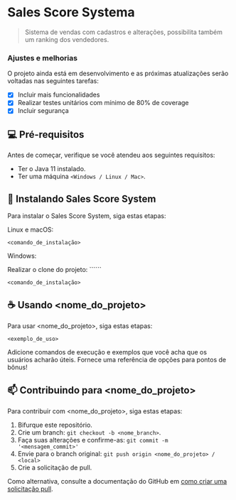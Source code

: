 # Sales Score Systema

<!---Esses são exemplos. Veja https://shields.io para outras pessoas ou para personalizar este conjunto de escudos. Você pode querer incluir dependências, status do projeto e informações de licença aqui--->


> Sistema de vendas com cadastros e alterações, possibilita também um ranking dos vendedores.

### Ajustes e melhorias

O projeto ainda está em desenvolvimento e as próximas atualizações serão voltadas nas seguintes tarefas:

- [x] Incluir mais funcionalidades
- [x] Realizar testes unitários com mínimo de 80% de coverage
- [x] Incluir segurança

## 💻 Pré-requisitos

Antes de começar, verifique se você atendeu aos seguintes requisitos:
* Ter o Java 11 instalado.
* Ter uma máquina `<Windows / Linux / Mac>`.

## 🚀 Instalando Sales Score System

Para instalar o Sales Score System, siga estas etapas:

Linux e macOS:
```
<comando_de_instalação>
```

Windows:

Realizar o clone do projeto: ``````

```
<comando_de_instalação>
```

## ☕ Usando <nome_do_projeto>

Para usar <nome_do_projeto>, siga estas etapas:

```
<exemplo_de_uso>
```

Adicione comandos de execução e exemplos que você acha que os usuários acharão úteis. Fornece uma referência de opções para pontos de bônus!

## 📫 Contribuindo para <nome_do_projeto>
<!---Se o seu README for longo ou se você tiver algum processo ou etapas específicas que deseja que os contribuidores sigam, considere a criação de um arquivo CONTRIBUTING.md separado--->
Para contribuir com <nome_do_projeto>, siga estas etapas:

1. Bifurque este repositório.
2. Crie um branch: `git checkout -b <nome_branch>`.
3. Faça suas alterações e confirme-as: `git commit -m '<mensagem_commit>'`
4. Envie para o branch original: `git push origin <nome_do_projeto> / <local>`
5. Crie a solicitação de pull.

Como alternativa, consulte a documentação do GitHub em [como criar uma solicitação pull](https://help.github.com/en/github/collaborating-with-issues-and-pull-requests/creating-a-pull-request).